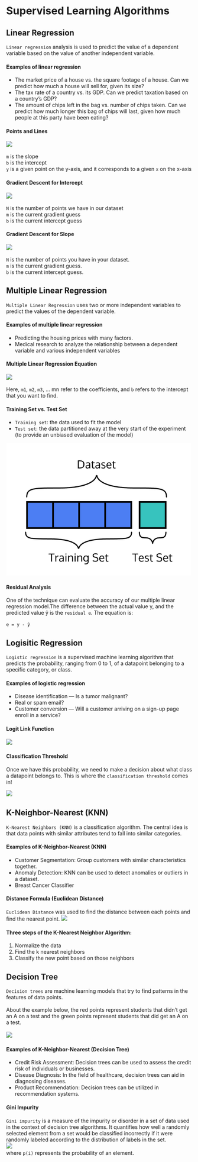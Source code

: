 # Supervised Learning Algorithms

## Linear Regression 
`Linear regression` analysis is used to predict the value of a dependent variable based on the value of another independent variable. 

#### Examples of linear regression

* The market price of a house vs. the square footage of a house. Can we predict how much a house will sell for, given its size?
* The tax rate of a country vs. its GDP. Can we predict taxation based on a country’s GDP?
* The amount of chips left in the bag vs. number of chips taken. Can we predict how much longer this bag of chips will last, given how much people at this party have been eating?

#### Points and Lines

![](https://lh3.googleusercontent.com/YPI2s5tug4qsSeQ0Q6CBD6Jj53wxmLo_2ECg-mUlzjxbysqs2YwTtN8NS5gFHBYK1mmL6NGCqdgDpsf_zUJo23gkB0smrIvR49ML-Hou) 

`m` is the slope<br/>
`b` is the intercept<br/>
`y` is a given point on the y-axis, and it corresponds to a given `x` on the x-axis<br/>

#### Gradient Descent for Intercept

![](https://lh3.googleusercontent.com/ViGB8iHBaTpd60abMmmJFboFJ_faTjMYWWlVlWrzypMcMA_RFMbV1fXrCd78NK7W7qb-ZTkVuurg6FT7FC1pdMP0LkanqLQlTrMjl1kKcQ)

`N` is the number of points we have in our dataset<br/>
`m` is the current gradient guess<br/>
`b` is the current intercept guess<br/>

#### Gradient Descent for Slope

![](https://lh3.googleusercontent.com/ZZ-UXSrWLE-ltMaeKbNP6Ysgx2mrZHUq6APTXxft8F7EqrgzcxRvj-14xrP2zami83apDojhw4riymIt6bj5RWWBfLaaZXqcBEyCs9de)

`N` is the number of points you have in your dataset.<br/>
`m` is the current gradient guess.<br/>
`b` is the current intercept guess.<br/>


## Multiple Linear Regression
`Multiple Linear Regression` uses two or more independent variables to predict the values of the dependent variable.

#### Examples of multiple linear regression
* Predicting the housing prices with many factors.
* Medical research to analyze the relationship between a dependent variable and various independent variables

#### Multiple Linear Regression Equation
![](https://lh3.googleusercontent.com/xqfSqu2qKzaWXsVpjajlhETrxWl3Pmyn5f1oON1nm7IOv2JMSIz2NTRd8IfSb2I8nB5A6IYr-qEKV4Gu44qutvyctsSa77m6aJTNpKY)</br>

Here, `m1`, `m2`, `m3`, … mn refer to the coefficients, and `b` refers to the intercept that you want to find.

#### Training Set vs. Test Set

* `Training set`: the data used to fit the model
* `Test set`: the data partitioned away at the very start of the experiment (to provide an unbiased evaluation of the model)

![](images/set.png)

#### Residual Analysis

One of the technique can evaluate the accuracy of our multiple linear regression model.The difference between the actual value y, and the predicted value ŷ is the `residual e`. The equation is:

` e = y - ŷ `

## Logisitic Regression
`Logistic regression` is a supervised machine learning algorithm that predicts the probability, ranging from 0 to 1, of a datapoint belonging to a specific category, or class.

#### Examples of logistic regression
* Disease identification — Is a tumor malignant?
* Real or spam email?
* Customer conversion — Will a customer arriving on a sign-up page enroll in a service?

#### Logit Link Function
![](https://lh3.googleusercontent.com/G4ABSO-DX-LZl1i6QOH7jS0lKRupH3cF-bMPLoZts9UK3Kvz32shLjVjlLD08S2dNqDZtb2B0HzGd305MOQ83B9Tpd1G5leQ42MprUgo)

#### Classification Threshold 
Once we have this probability, we need to make a decision about what class a datapoint belongs to. This is where the `classification threshold` comes in!</br>

![](https://content.codecademy.com/programs/data-science-path/logistic-regression/Threshold-01.svg)

## K-Neighbor-Nearest (KNN)
`K-Nearest Neighbors (KNN)` is a classification algorithm. The central idea is that data points with similar attributes tend to fall into similar categories.

#### Examples of K-Neighbor-Nearest (KNN)
* Customer Segmentation: Group customers with similar characteristics together.
* Anomaly Detection: KNN can be used to detect anomalies or outliers in a dataset. 
* Breast Cancer Classifier

#### Distance Formula (Euclidean Distance)
`Euclidean Distance` was used to find the distance between each points and find the nearest point.
![](https://lh3.googleusercontent.com/JIV-_GU3ue1K99wvRLCrgC0zhpNpg3Zg9Fb-ZuFJ_EXVrwsQsQwlcJYqVJLTqH6MBrNvg21OZpt9bSHOqdZq1xlllglslt6N-ynOFEs0)

#### Three steps of the K-Nearest Neighbor Algorithm:
1. Normalize the data
2. Find the k nearest neighbors
3. Classify the new point based on those neighbors

## Decision Tree
`Decision trees` are machine learning models that try to find patterns in the features of data points. </br></br>
About the example below, the red points represent students that didn’t get an A on a test and the green points represent students that did get an A on a test.</br></br>
![](https://content.codecademy.com/programs/data-science-path/decision-trees/tree_gif.gif)

#### Examples of K-Neighbor-Nearest (Decision Tree)
* Credit Risk Assessment: Decision trees can be used to assess the credit risk of individuals or businesses.
* Disease Diagnosis: In the field of healthcare, decision trees can aid in diagnosing diseases. 
* Product Recommendation: Decision trees can be utilized in recommendation systems. 

#### Gini Impurity
`Gini impurity` is a measure of the impurity or disorder in a set of data used in the context of decision tree algorithms. It quantifies how well a randomly selected element from a set would be classified incorrectly if it were randomly labeled according to the distribution of labels in the set. </br>
![](https://lh3.googleusercontent.com/bLZGIDh9UHWnOAIPoZN3fqS9zJ5aWlhDTvDY3vfOaeQf04rFwn8tqppZ3-tFYODTzGdJoHVWjEfuQ7wQdenF1Jb8hfpT8ttcF-an4NVf) </br>
where `p(i)` represents the probability of an element.






